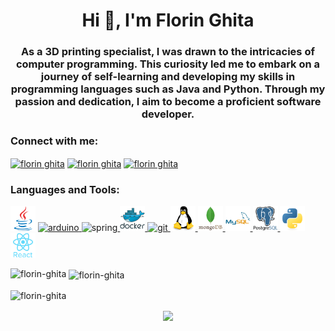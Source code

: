 <h1 align="center">Hi 👋, I'm Florin Ghita</h1>
 
 
<!-- ![github_cover_banner](https://giphy.com/gifs/dommespace-domme-space-programador-qgQUggAC3Pfv687qPC) -->

<h3 align="center">As a 3D printing specialist, I was drawn to the intricacies of computer programming. This curiosity led me to embark on a journey of self-learning and developing my skills in programming languages such as Java and Python. Through my passion and dedication, I aim to become a proficient software developer.</h3>

<h3 align="left">Connect with me:</h3>
<p align="left">
<a href="https://linkedin.com/in/florin-ghita" target="blank"><img align="center" src="https://raw.githubusercontent.com/rahuldkjain/github-profile-readme-generator/master/src/images/icons/Social/linked-in-alt.svg" alt="florin ghita" height="30" width="40" /></a>
<a href="https://www.hackerrank.com/florin1_stelist1" target="blank"><img align="center" src="https://raw.githubusercontent.com/rahuldkjain/github-profile-readme-generator/master/src/images/icons/Social/hackerrank.svg" alt="florin ghita" height="30" width="40" /></a>
<a href="https://leetcode.com/ghitafm94/" target="blank"><img align="center" src="https://raw.githubusercontent.com/rahuldkjain/github-profile-readme-generator/master/src/images/icons/Social/leet-code.svg" alt="florin ghita" height="30" width="40" /></a>
</p>

<h3 align="left">Languages and Tools:</h3>

<p align="left"> 
  <img src="https://raw.githubusercontent.com/devicons/devicon/master/icons/java/java-original.svg" alt="java" width="40" height="40"/> </a> <a href="https://www.linux.org/" target="_blank" rel="noreferrer">
  <a href="https://www.arduino.cc/" target="_blank" rel="noreferrer"> <img src="https://cdn.worldvectorlogo.com/logos/arduino-1.svg" alt="arduino" width="40" height="40"/> </a>
  <img src="https://cdn.jsdelivr.net/gh/devicons/devicon/icons/spring/spring-original.svg" alt="spring" width="40" height="40" /><a href="https://www.docker.com/" target="_blank" rel="noreferrer"> 
  <img src="https://raw.githubusercontent.com/devicons/devicon/master/icons/docker/docker-original-wordmark.svg" alt="docker" width="40" height="40"/> </a> <a href="https://git-scm.com/" target="_blank" rel="noreferrer"> 
  <img src="https://www.vectorlogo.zone/logos/git-scm/git-scm-icon.svg" alt="git" width="40" height="40"/> </a> <a href="https://www.java.com" target="_blank" rel="noreferrer"> 
   <a href="https://www.linux.org/" target="_blank" rel="noreferrer"> 
  <img src="https://raw.githubusercontent.com/devicons/devicon/master/icons/linux/linux-original.svg" alt="linux" width="40" height="40"/> </a> <a href="https://www.mongodb.com/" target="_blank" rel="noreferrer"> 
  <img src="https://raw.githubusercontent.com/devicons/devicon/master/icons/mongodb/mongodb-original-wordmark.svg" alt="mongodb" width="40" height="40"/> 
  </a> <a href="https://www.mysql.com/" target="_blank" rel="noreferrer"> <img src="https://raw.githubusercontent.com/devicons/devicon/master/icons/mysql/mysql-original-wordmark.svg" alt="mysql" width="40" height="40"/> </a> <a href="https://www.postgresql.org" target="_blank" rel="noreferrer"> <img src="https://raw.githubusercontent.com/devicons/devicon/master/icons/postgresql/postgresql-original-wordmark.svg" alt="postgresql" width="40" height="40"/> </a> <a href="https://www.python.org" target="_blank" rel="noreferrer"> <img src="https://raw.githubusercontent.com/devicons/devicon/master/icons/python/python-original.svg" alt="python" width="40" height="40"/> </a> <a href="https://reactjs.org/" target="_blank" rel="noreferrer"> <img src="https://raw.githubusercontent.com/devicons/devicon/master/icons/react/react-original-wordmark.svg" alt="react" width="40" height="40"/> </a> </p>
<p><img align="left" src="https://github-readme-stats.vercel.app/api/top-langs?username=florin-ghita&show_icons=true&locale=en&layout=compact" alt="florin-ghita" /></p>
<p>&nbsp;<img align="center" src="https://github-readme-stats.vercel.app/api?username=florin-ghita&show_icons=true&locale=en" alt="florin-ghita" /></p>

<p><img align="center" src="https://github-readme-streak-stats.herokuapp.com/?user=florin-ghita&" alt="florin-ghita" /></p>
<div align="center">
<img src="https://komarev.com/ghpvc/?username=Florin-Ghita&&style=flat-square" align="center" />
</div>  
